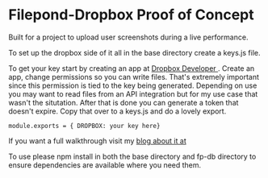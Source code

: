 # Filepond-Dropbox Proof of Concept

Built for a project to upload user screenshots during a live performance.

To set up the dropbox side of it all in the base directory create a keys.js file.

To get your key start by creating an app at <a href="https://www.dropbox.com/lp/developers" target="_blank" rel="noreferrer">Dropbox Developer </a>. Create an app, change permissions so you can write files. That's extremely important since this permission is tied to the key being generated. Depending on use you may want to read files from an API integration but for my use case that wasn't the situtation. After that is done you can generate a token that doesn't expire. Copy that over to a keys.js and do a lovely export.

`module.exports = { DROPBOX: your key here}`

If you want a full walkthrough visit my <a href="https://dev.to/amsmo/filepond-in-react-to-a-dropbox-folder-with-an-express-backend-2j10" target="_blank" rel="noreferrer"> blog about it at</a>

To use please npm install in both the base directory and fp-db directory to ensure dependencies are available where you need them.
